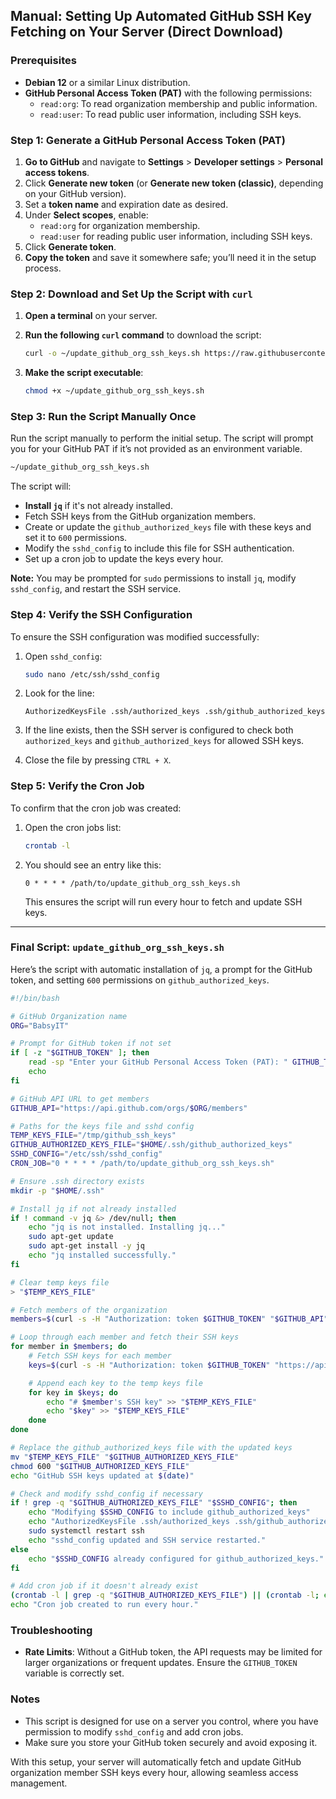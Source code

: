## Manual: Setting Up Automated GitHub SSH Key Fetching on Your Server (Direct Download)

### Prerequisites
- **Debian 12** or a similar Linux distribution.
- **GitHub Personal Access Token (PAT)** with the following permissions:
  - `read:org`: To read organization membership and public information.
  - `read:user`: To read public user information, including SSH keys.

### Step 1: Generate a GitHub Personal Access Token (PAT)

1. **Go to GitHub** and navigate to **Settings** > **Developer settings** > **Personal access tokens**.
2. Click **Generate new token** (or **Generate new token (classic)**, depending on your GitHub version).
3. Set a **token name** and expiration date as desired.
4. Under **Select scopes**, enable:
   - `read:org` for organization membership.
   - `read:user` for reading public user information, including SSH keys.
5. Click **Generate token**.
6. **Copy the token** and save it somewhere safe; you’ll need it in the setup process.

### Step 2: Download and Set Up the Script with `curl`

1. **Open a terminal** on your server.
2. **Run the following `curl` command** to download the script:

   ```bash
   curl -o ~/update_github_org_ssh_keys.sh https://raw.githubusercontent.com/BabsyIT/Babsy-Infra_Public/refs/heads/main/Github-SSH-Sync/update_github_org_ssh_keys.sh
   ```

3. **Make the script executable**:

   ```bash
   chmod +x ~/update_github_org_ssh_keys.sh
   ```

### Step 3: Run the Script Manually Once

Run the script manually to perform the initial setup. The script will prompt you for your GitHub PAT if it’s not provided as an environment variable.

```bash
~/update_github_org_ssh_keys.sh
```

The script will:
- **Install `jq`** if it's not already installed.
- Fetch SSH keys from the GitHub organization members.
- Create or update the `github_authorized_keys` file with these keys and set it to `600` permissions.
- Modify the `sshd_config` to include this file for SSH authentication.
- Set up a cron job to update the keys every hour.

**Note:** You may be prompted for `sudo` permissions to install `jq`, modify `sshd_config`, and restart the SSH service.

### Step 4: Verify the SSH Configuration

To ensure the SSH configuration was modified successfully:

1. Open `sshd_config`:
   ```bash
   sudo nano /etc/ssh/sshd_config
   ```

2. Look for the line:
   ```plaintext
   AuthorizedKeysFile .ssh/authorized_keys .ssh/github_authorized_keys
   ```

3. If the line exists, then the SSH server is configured to check both `authorized_keys` and `github_authorized_keys` for allowed SSH keys.

4. Close the file by pressing `CTRL + X`.

### Step 5: Verify the Cron Job

To confirm that the cron job was created:

1. Open the cron jobs list:
   ```bash
   crontab -l
   ```

2. You should see an entry like this:
   ```plaintext
   0 * * * * /path/to/update_github_org_ssh_keys.sh
   ```
   This ensures the script will run every hour to fetch and update SSH keys.

---

### Final Script: `update_github_org_ssh_keys.sh`

Here’s the script with automatic installation of `jq`, a prompt for the GitHub token, and setting `600` permissions on `github_authorized_keys`.

```bash
#!/bin/bash

# GitHub Organization name
ORG="BabsyIT"

# Prompt for GitHub token if not set
if [ -z "$GITHUB_TOKEN" ]; then
    read -sp "Enter your GitHub Personal Access Token (PAT): " GITHUB_TOKEN
    echo
fi

# GitHub API URL to get members
GITHUB_API="https://api.github.com/orgs/$ORG/members"

# Paths for the keys file and sshd config
TEMP_KEYS_FILE="/tmp/github_ssh_keys"
GITHUB_AUTHORIZED_KEYS_FILE="$HOME/.ssh/github_authorized_keys"
SSHD_CONFIG="/etc/ssh/sshd_config"
CRON_JOB="0 * * * * /path/to/update_github_org_ssh_keys.sh"

# Ensure .ssh directory exists
mkdir -p "$HOME/.ssh"

# Install jq if not already installed
if ! command -v jq &> /dev/null; then
    echo "jq is not installed. Installing jq..."
    sudo apt-get update
    sudo apt-get install -y jq
    echo "jq installed successfully."
fi

# Clear temp keys file
> "$TEMP_KEYS_FILE"

# Fetch members of the organization
members=$(curl -s -H "Authorization: token $GITHUB_TOKEN" "$GITHUB_API" | jq -r '.[].login')

# Loop through each member and fetch their SSH keys
for member in $members; do
    # Fetch SSH keys for each member
    keys=$(curl -s -H "Authorization: token $GITHUB_TOKEN" "https://api.github.com/users/$member/keys" | jq -r '.[].key')

    # Append each key to the temp keys file
    for key in $keys; do
        echo "# $member's SSH key" >> "$TEMP_KEYS_FILE"
        echo "$key" >> "$TEMP_KEYS_FILE"
    done
done

# Replace the github_authorized_keys file with the updated keys
mv "$TEMP_KEYS_FILE" "$GITHUB_AUTHORIZED_KEYS_FILE"
chmod 600 "$GITHUB_AUTHORIZED_KEYS_FILE"
echo "GitHub SSH keys updated at $(date)"

# Check and modify sshd_config if necessary
if ! grep -q "$GITHUB_AUTHORIZED_KEYS_FILE" "$SSHD_CONFIG"; then
    echo "Modifying $SSHD_CONFIG to include github_authorized_keys"
    echo "AuthorizedKeysFile .ssh/authorized_keys .ssh/github_authorized_keys" | sudo tee -a "$SSHD_CONFIG" > /dev/null
    sudo systemctl restart ssh
    echo "sshd_config updated and SSH service restarted."
else
    echo "$SSHD_CONFIG already configured for github_authorized_keys."
fi

# Add cron job if it doesn't already exist
(crontab -l | grep -q "$GITHUB_AUTHORIZED_KEYS_FILE") || (crontab -l; echo "$CRON_JOB") | crontab -
echo "Cron job created to run every hour."
```

### Troubleshooting

- **Rate Limits**: Without a GitHub token, the API requests may be limited for larger organizations or frequent updates. Ensure the `GITHUB_TOKEN` variable is correctly set.

### Notes

- This script is designed for use on a server you control, where you have permission to modify `sshd_config` and add cron jobs.
- Make sure you store your GitHub token securely and avoid exposing it.

With this setup, your server will automatically fetch and update GitHub organization member SSH keys every hour, allowing seamless access management.
